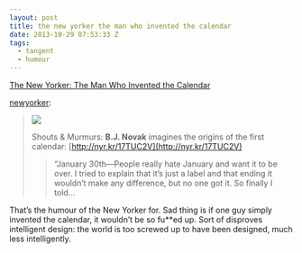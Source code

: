 ```yaml
---
layout: post
title: the new yorker the man who invented the calendar
date: 2013-10-29 07:53:33 Z
tags:
  - tangent
  - humour
---
```

[The New Yorker: The Man Who Invented the Calendar](http://newyorker.tumblr.com/post/65382679745/the-man-who-invented-the-calendar)

[newyorker](http://newyorker.tumblr.com/post/65382679745/the-man-who-invented-the-calendar):

> ![](https://66.media.tumblr.com/4753e1e7aff6437dc5305248403161b4/tumblr_inline_mve58aAkrP1qap3w2.jpg)
> 
> Shouts & Murmurs: **B.J. Novak** imagines the origins of the first calendar: [http://nyr.kr/17TUC2V](http://nyr.kr/17TUC2V)
> 
> > “January 30th—People really hate January and want it to be over. I tried to explain that it’s just a label and that ending it wouldn’t make any difference, but no one got it. So finally I told…

That’s the humour of the New Yorker for. Sad thing is if one guy simply invented the calendar, it wouldn’t be so fu\*\*ed up. Sort of disproves intelligent design: the world is too screwed up to have been designed, much less intelligently.
